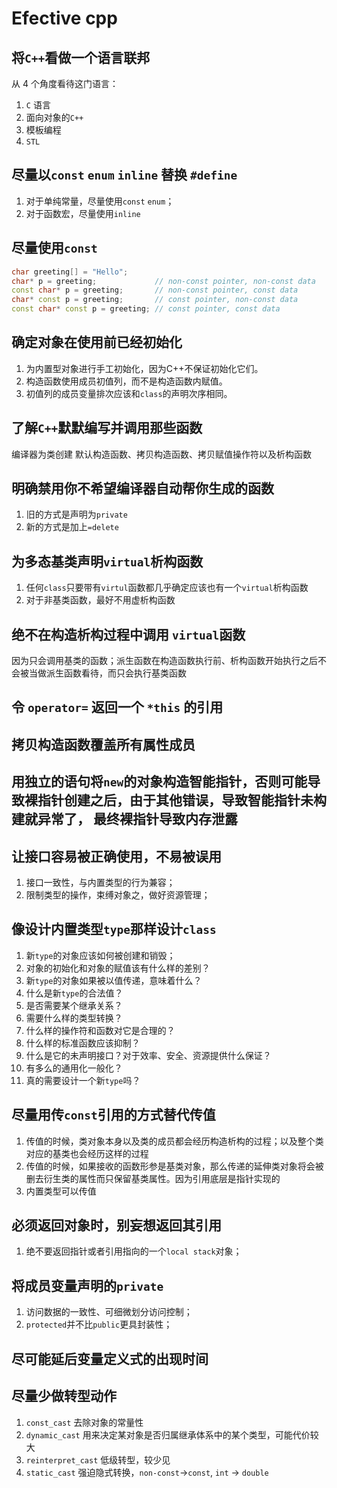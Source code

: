 # Efective cpp

## 将`C++`看做一个语言联邦
从 4 个角度看待这门语言：
1. `C` 语言
2. 面向对象的`C++`
3. 模板编程
4. `STL`

## 尽量以`const` `enum` `inline` 替换 `#define`
1. 对于单纯常量，尽量使用`const` `enum`；
2. 对于函数宏，尽量使用`inline`

## 尽量使用`const`
```c++
char greeting[] = "Hello"; 
char* p = greeting;             // non-const pointer, non-const data
const char* p = greeting;       // non-const pointer, const data
char* const p = greeting;       // const pointer, non-const data
const char* const p = greeting; // const pointer, const data
```

## 确定对象在使用前已经初始化
1. 为内置型对象进行手工初始化，因为C++不保证初始化它们。
2. 构造函数使用成员初值列，而不是构造函数内赋值。
3. 初值列的成员变量排次应该和`class`的声明次序相同。

## 了解`C++`默默编写并调用那些函数
编译器为类创建 默认构造函数、拷贝构造函数、拷贝赋值操作符以及析构函数

## 明确禁用你不希望编译器自动帮你生成的函数
1. 旧的方式是声明为`private`
2. 新的方式是加上`=delete`

## 为多态基类声明`virtual`析构函数
1. 任何`class`只要带有`virtul`函数都几乎确定应该也有一个`virtual`析构函数
2. 对于非基类函数，最好不用虚析构函数

## 绝不在构造析构过程中调用 `virtual`函数
因为只会调用基类的函数；派生函数在构造函数执行前、析构函数开始执行之后不会被当做派生函数看待，而只会执行基类函数

## 令 `operator=` 返回一个 `*this` 的引用

## 拷贝构造函数覆盖所有属性成员

## 用独立的语句将`new`的对象构造智能指针，否则可能导致裸指针创建之后，由于其他错误，导致智能指针未构建就异常了， 最终裸指针导致内存泄露

## 让接口容易被正确使用，不易被误用
1. 接口一致性，与内置类型的行为兼容；
2. 限制类型的操作，束缚对象之，做好资源管理；

## 像设计内置类型`type`那样设计`class`
1. 新`type`的对象应该如何被创建和销毁；
2. 对象的初始化和对象的赋值该有什么样的差别？
3. 新`type`的对象如果被以值传递，意味着什么？
4. 什么是新`type`的合法值？
5. 是否需要某个继承关系？
6. 需要什么样的类型转换？
7. 什么样的操作符和函数对它是合理的？
8. 什么样的标准函数应该抑制？
9. 什么是它的未声明接口？对于效率、安全、资源提供什么保证？
10. 有多么的通用化一般化？
11. 真的需要设计一个新`type`吗？

## 尽量用传`const`引用的方式替代传值
1. 传值的时候，类对象本身以及类的成员都会经历构造析构的过程；以及整个类对应的基类也会经历这样的过程
2. 传值的时候，如果接收的函数形参是基类对象，那么传递的延伸类对象将会被删去衍生类的属性而只保留基类属性。因为引用底层是指针实现的
3. 内置类型可以传值

## 必须返回对象时，别妄想返回其引用
1. 绝不要返回指针或者引用指向的一个`local stack`对象；

## 将成员变量声明的`private`
1. 访问数据的一致性、可细微划分访问控制；
2. `protected`并不比`public`更具封装性；

## 尽可能延后变量定义式的出现时间

## 尽量少做转型动作
1. `const_cast` 去除对象的常量性
2. `dynamic_cast` 用来决定某对象是否归属继承体系中的某个类型，可能代价较大
3. `reinterpret_cast` 低级转型，较少见
4. `static_cast` 强迫隐式转换，`non-const`->`const`, `int` -> `double`